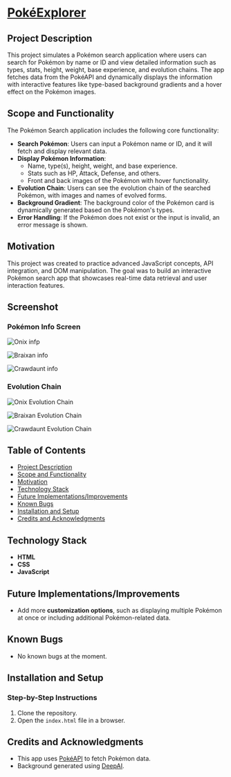 # [PokéExplorer](https://pokexplorer.vercel.app)

## Project Description
This project simulates a Pokémon search application where users can search for Pokémon by name or ID and view detailed information such as types, stats, height, weight, base experience, and evolution chains. The app fetches data from the PokéAPI and dynamically displays the information with interactive features like type-based background gradients and a hover effect on the Pokémon images.

## Scope and Functionality
The Pokémon Search application includes the following core functionality:

- **Search Pokémon**: Users can input a Pokémon name or ID, and it will fetch and display relevant data.
- **Display Pokémon Information**:
  - Name, type(s), height, weight, and base experience.
  - Stats such as HP, Attack, Defense, and others.
  - Front and back images of the Pokémon with hover functionality.
- **Evolution Chain**: Users can see the evolution chain of the searched Pokémon, with images and names of evolved forms.
- **Background Gradient**: The background color of the Pokémon card is dynamically generated based on the Pokémon's types.
- **Error Handling**: If the Pokémon does not exist or the input is invalid, an error message is shown.

## Motivation
This project was created to practice advanced JavaScript concepts, API integration, and DOM manipulation. The goal was to build an interactive Pokémon search app that showcases real-time data retrieval and user interaction features.

## Screenshot

### Pokémon Info Screen
![Onix infp](https://i.imgur.com/8GI68ED.png)

![Braixan info](https://i.imgur.com/azWLXPu.png)

![Crawdaunt info](https://i.imgur.com/UXdywS2.png)

### Evolution Chain
![Onix Evolution Chain](https://i.imgur.com/j5yoNMV.png)

![Braixan Evolution Chain](https://i.imgur.com/5eZ8E84.png)

![Crawdaunt Evolution Chain](https://i.imgur.com/H3iRbp1.png)

## Table of Contents
- [Project Description](#project-description)
- [Scope and Functionality](#scope-and-functionality)
- [Motivation](#motivation)
- [Technology Stack](#technology-stack)
- [Future Implementations/Improvements](#future-implementationsimprovements)
- [Known Bugs](#known-bugs)
- [Installation and Setup](#installation-and-setup)
- [Credits and Acknowledgments](#credits-and-acknowledgments)

## Technology Stack
- **HTML**
- **CSS**
- **JavaScript**

## Future Implementations/Improvements
- Add more **customization options**, such as displaying multiple Pokémon at once or including additional Pokémon-related data.

## Known Bugs
- No known bugs at the moment.

## Installation and Setup
### Step-by-Step Instructions
1. Clone the repository.
2. Open the `index.html` file in a browser.

## Credits and Acknowledgments
- This app uses [PokéAPI](https://pokeapi.co/) to fetch Pokémon data.
- Background generated using [DeepAI](https://deepai.org/).
